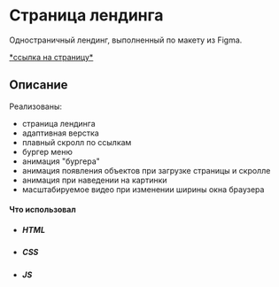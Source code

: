 # Страница лендинга

Одностраничный лендинг, выполненный по макету из Figma.

[\*ссылка на страницу\*](https://bulakhovalexey.github.io/travel_page__portfolio-/)

## Описание

Реализованы:

- страница лендинга
- адаптивная верстка
- плавный скролл по ссылкам
- бургер меню
- анимация "бургера"
- анимация появления объектов при загрузке страницы и скролле
- анимация при наведении на картинки
- масштабируемое видео при изменении ширины окна браузера

#### Что использовал

- ##### HTML
- ##### CSS
- ##### JS
